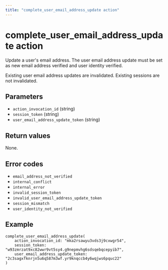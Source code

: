 ```yaml
---
title: "complete_user_email_address_update action"
---
```


# complete_user_email_address_update action

Update a user's email address. The user email address update must be set as new email address verified and user identity verified.

Existing user email address updates are invalidated. Existing sessions are not invalidated.

## Parameters

-   `action_invocation_id` (string)
-   `session_token` (string)
-   `user_email_address_update_token` (string)

## Return values

None.

## Error codes

-   `email_address_not_verified`
-   `internal_conflict`
-   `internal_error`
-   `invalid_session_token`
-   `invalid_user_email_address_update_token`
-   `session_mismatch`
-   `user_identity_not_verified`

## Example

```
complete_user_email_address_update(
    action_invocation_id: "mka2rsawyu3vds3j9cxwgr54",
    session_token: "w93zmrzat9xc82wwr9vt5sy4.g9nepmvhg6sdsqebqcepyib7",
    user_email_address_update_token: "2c3sagxfknrjn5u6q587m3wf.yr9knqccb4y6wqjws6pquc22"
)
```

